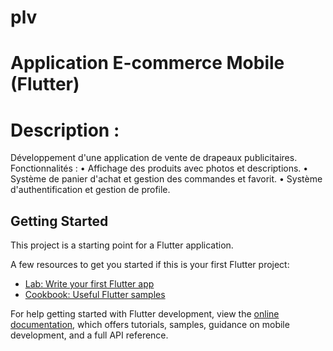 # plv
# Application E-commerce Mobile (Flutter)
# Description : 
Développement d'une application de vente de drapeaux publicitaires.
Fonctionnalités :
•	Affichage des produits avec photos et descriptions.
•	Système de panier d'achat et gestion des commandes et favorit.
•	Système d'authentification et gestion de profile.


## Getting Started

This project is a starting point for a Flutter application.

A few resources to get you started if this is your first Flutter project:

- [Lab: Write your first Flutter app](https://docs.flutter.dev/get-started/codelab)
- [Cookbook: Useful Flutter samples](https://docs.flutter.dev/cookbook)

For help getting started with Flutter development, view the
[online documentation](https://docs.flutter.dev/), which offers tutorials,
samples, guidance on mobile development, and a full API reference.

